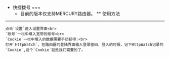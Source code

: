 * 快捷拨号
===
	* 目前的版本仅支持MERCURY路由器。
	** 使用方法
----
	点击`设置`进入设置界面<br>
	`账号`一栏中填入宽带的账号<br>
	`Cookie`一栏中填入的数据需要手动获得:<br>
	打开`HttpWatch`，在路由器的登陆界面输入登录密码，登入的时候，记下HttpWatch记录的`Cookie`,这个`Cookie`就是我们需要的了。

